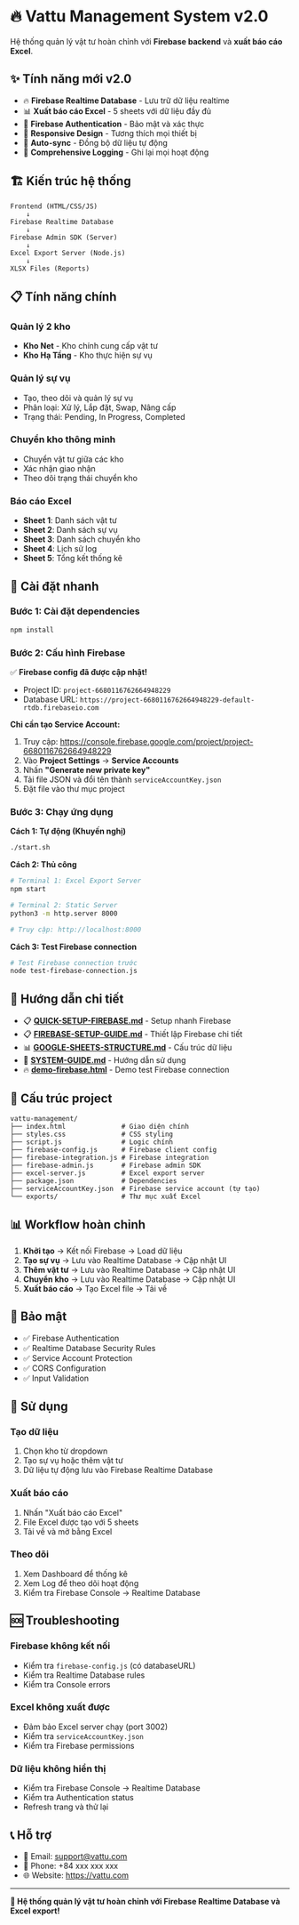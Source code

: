 # 🔥 Vattu Management System v2.0

Hệ thống quản lý vật tư hoàn chỉnh với **Firebase backend** và **xuất báo cáo Excel**.

## ✨ **Tính năng mới v2.0**

- 🔥 **Firebase Realtime Database** - Lưu trữ dữ liệu realtime
- 📊 **Xuất báo cáo Excel** - 5 sheets với dữ liệu đầy đủ
- 🔐 **Firebase Authentication** - Bảo mật và xác thực
- 📱 **Responsive Design** - Tương thích mọi thiết bị
- 🔄 **Auto-sync** - Đồng bộ dữ liệu tự động
- 📝 **Comprehensive Logging** - Ghi lại mọi hoạt động

## 🏗️ **Kiến trúc hệ thống**

```
Frontend (HTML/CSS/JS)
    ↓
Firebase Realtime Database
    ↓
Firebase Admin SDK (Server)
    ↓
Excel Export Server (Node.js)
    ↓
XLSX Files (Reports)
```

## 📋 **Tính năng chính**

### **Quản lý 2 kho**
- **Kho Net** - Kho chính cung cấp vật tư
- **Kho Hạ Tầng** - Kho thực hiện sự vụ

### **Quản lý sự vụ**
- Tạo, theo dõi và quản lý sự vụ
- Phân loại: Xử lý, Lắp đặt, Swap, Nâng cấp
- Trạng thái: Pending, In Progress, Completed

### **Chuyển kho thông minh**
- Chuyển vật tư giữa các kho
- Xác nhận giao nhận
- Theo dõi trạng thái chuyển kho

### **Báo cáo Excel**
- **Sheet 1**: Danh sách vật tư
- **Sheet 2**: Danh sách sự vụ  
- **Sheet 3**: Danh sách chuyển kho
- **Sheet 4**: Lịch sử log
- **Sheet 5**: Tổng kết thống kê

## 🚀 **Cài đặt nhanh**

### **Bước 1: Cài đặt dependencies**
```bash
npm install
```

### **Bước 2: Cấu hình Firebase**
✅ **Firebase config đã được cập nhật!**
- Project ID: `project-6680116762664948229`
- Database URL: `https://project-6680116762664948229-default-rtdb.firebaseio.com`

**Chỉ cần tạo Service Account:**
1. Truy cập: https://console.firebase.google.com/project/project-6680116762664948229
2. Vào **Project Settings** → **Service Accounts**
3. Nhấn **"Generate new private key"**
4. Tải file JSON và đổi tên thành `serviceAccountKey.json`
5. Đặt file vào thư mục project

### **Bước 3: Chạy ứng dụng**

**Cách 1: Tự động (Khuyến nghị)**
```bash
./start.sh
```

**Cách 2: Thủ công**
```bash
# Terminal 1: Excel Export Server
npm start

# Terminal 2: Static Server  
python3 -m http.server 8000

# Truy cập: http://localhost:8000
```

**Cách 3: Test Firebase connection**
```bash
# Test Firebase connection trước
node test-firebase-connection.js
```

## 📖 **Hướng dẫn chi tiết**

- 📋 **[QUICK-SETUP-FIREBASE.md](QUICK-SETUP-FIREBASE.md)** - Setup nhanh Firebase
- 📋 **[FIREBASE-SETUP-GUIDE.md](FIREBASE-SETUP-GUIDE.md)** - Thiết lập Firebase chi tiết
- 📊 **[GOOGLE-SHEETS-STRUCTURE.md](GOOGLE-SHEETS-STRUCTURE.md)** - Cấu trúc dữ liệu
- 🎯 **[SYSTEM-GUIDE.md](SYSTEM-GUIDE.md)** - Hướng dẫn sử dụng
- 🔥 **[demo-firebase.html](demo-firebase.html)** - Demo test Firebase connection

## 🔧 **Cấu trúc project**

```
vattu-management/
├── index.html              # Giao diện chính
├── styles.css              # CSS styling
├── script.js               # Logic chính
├── firebase-config.js      # Firebase client config
├── firebase-integration.js # Firebase integration
├── firebase-admin.js       # Firebase admin SDK
├── excel-server.js         # Excel export server
├── package.json            # Dependencies
├── serviceAccountKey.json  # Firebase service account (tự tạo)
└── exports/                # Thư mục xuất Excel
```

## 📊 **Workflow hoàn chỉnh**

1. **Khởi tạo** → Kết nối Firebase → Load dữ liệu
2. **Tạo sự vụ** → Lưu vào Realtime Database → Cập nhật UI
3. **Thêm vật tư** → Lưu vào Realtime Database → Cập nhật UI  
4. **Chuyển kho** → Lưu vào Realtime Database → Cập nhật UI
5. **Xuất báo cáo** → Tạo Excel file → Tải về

## 🔐 **Bảo mật**

- ✅ Firebase Authentication
- ✅ Realtime Database Security Rules
- ✅ Service Account Protection
- ✅ CORS Configuration
- ✅ Input Validation

## 🎯 **Sử dụng**

### **Tạo dữ liệu**
1. Chọn kho từ dropdown
2. Tạo sự vụ hoặc thêm vật tư
3. Dữ liệu tự động lưu vào Firebase Realtime Database

### **Xuất báo cáo**
1. Nhấn "Xuất báo cáo Excel"
2. File Excel được tạo với 5 sheets
3. Tải về và mở bằng Excel

### **Theo dõi**
1. Xem Dashboard để thống kê
2. Xem Log để theo dõi hoạt động
3. Kiểm tra Firebase Console → Realtime Database

## 🆘 **Troubleshooting**

### **Firebase không kết nối**
- Kiểm tra `firebase-config.js` (có databaseURL)
- Kiểm tra Realtime Database rules
- Kiểm tra Console errors

### **Excel không xuất được**
- Đảm bảo Excel server chạy (port 3002)
- Kiểm tra `serviceAccountKey.json`
- Kiểm tra Firebase permissions

### **Dữ liệu không hiển thị**
- Kiểm tra Firebase Console → Realtime Database
- Kiểm tra Authentication status
- Refresh trang và thử lại

## 📞 **Hỗ trợ**

- 📧 Email: support@vattu.com
- 📱 Phone: +84 xxx xxx xxx
- 🌐 Website: https://vattu.com

---

**🎉 Hệ thống quản lý vật tư hoàn chỉnh với Firebase Realtime Database và Excel export!**